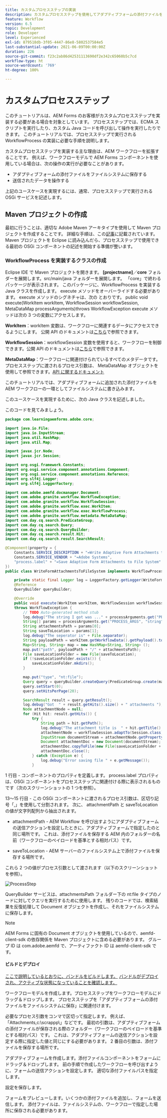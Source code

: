 ```yaml
---
title: カスタムプロセスステップの実装
description: カスタムプロセスステップを使用してアダプティブフォームの添付ファイルをファイルシステムに書き込む方法
feature: Workflow
version: 6.5
topic: Development
role: Developer
level: Experienced
exl-id: 879518db-3f05-4447-86e8-5802537584e5
last-substantial-update: 2021-06-09T00:00:00Z
duration: 226
source-git-commit: f23c2ab86d42531113690df2e342c65060b5c7cd
workflow-type: ht
source-wordcount: '769'
ht-degree: 100%

---
```


# カスタムプロセスステップ

このチュートリアルは、AEM Forms のお客様がカスタムプロセスステップを実装する必要がある場合を対象としています。 プロセスステップでは、ECMA スクリプトを実行したり、カスタム Java コードを呼び出して操作を実行したりできます。 このチュートリアルでは、プロセスステップで実行される WorkflowProcess の実装に必要な手順を説明します。

カスタムプロセスステップを実装する主な理由は、AEM ワークフローを拡張することです。 例えば、ワークフローモデルで AEM Forms コンポーネントを使用している場合は、次の操作の実行が必要なことがあります。

* アダプティブフォームの添付ファイルをファイルシステムに保存する
* 送信されたデータを操作する

上記のユースケースを実現するには、通常、プロセスステップで実行される OSGi サービスを記述します。

## Maven プロジェクトの作成

最初に行うことは、適切な Adobe Maven アーキタイプを使用して Maven プロジェクトを作成することです。 詳細な手順は、この[記事](https://experienceleague.adobe.com/docs/experience-manager-learn/forms/creating-your-first-osgi-bundle/create-your-first-osgi-bundle.html?lang=ja)に記載されています。Maven プロジェクトを Eclipse に読み込んだら、プロセスステップで使用できる最初の OSGi コンポーネントの記述を開始する準備が整います。


### WorkflowProcess を実装するクラスの作成

Eclipse IDE で Maven プロジェクトを開きます。 **[projectname]**／**core** フォルダーを展開します。src/main/java フォルダーを展開します。 「core」で終わるパッケージが表示されます。 このパッケージに、WorkflowProcess を実装する Java クラスを作成します。 execute メソッドをオーバーライドする必要があります。 execute メソッドのシグネチャは、次の とおりです。
public void execute(WorkItem workItem, WorkflowSession workflowSession, MetaDataMap processArguments)throws WorkflowException
execute メソッドは次の 3 つの変数にアクセスします。

**WorkItem**：workItem 変数は、ワークフローに関連するデータにアクセスできるようにします。 公開 API のドキュメントは[こちら](https://helpx.adobe.com/experience-manager/6-3/sites/developing/using/reference-materials/diff-previous/changes/com.adobe.granite.workflow.WorkflowSession.html?lang=ja)で参照できます。 

**WorkflowSession**：workflowSession 変数を使用すると、ワークフローを制御できます。公開 API のドキュメントは[こちら](https://helpx.adobe.com/experience-manager/6-3/sites/developing/using/reference-materials/diff-previous/changes/com.adobe.granite.workflow.WorkflowSession.html?lang=ja)で参照できます。 

**MetaDataMap**：ワークフローに関連付けられているすべてのメタデータです。 プロセスステップに渡されるプロセス引数は、 MetaDataMap オブジェクトを使用して参照できます。[API に関するドキュメント](https://helpx.adobe.com/experience-manager/6-5/sites/developing/using/reference-materials/javadoc/com/adobe/granite/workflow/metadata/MetaDataMap.html)

このチュートリアルでは、アダプティブフォームに追加された添付ファイルを AEM ワークフローの一環としてファイルシステムに書き込みます。

このユースケースを実現するために、次の Java クラスを記述しました。

このコードを見てみましょう。

```java
package com.learningaemforms.adobe.core;

import java.io.File;
import java.io.InputStream;
import java.util.HashMap;
import java.util.Map;

import javax.jcr.Node;
import javax.jcr.Session;

import org.osgi.framework.Constants;
import org.osgi.service.component.annotations.Component;
import org.osgi.service.component.annotations.Reference;
import org.slf4j.Logger;
import org.slf4j.LoggerFactory;

import com.adobe.aemfd.docmanager.Document;
import com.adobe.granite.workflow.WorkflowException;
import com.adobe.granite.workflow.WorkflowSession;
import com.adobe.granite.workflow.exec.WorkItem;
import com.adobe.granite.workflow.exec.WorkflowProcess;
import com.adobe.granite.workflow.metadata.MetaDataMap;
import com.day.cq.search.PredicateGroup;
import com.day.cq.search.Query;
import com.day.cq.search.QueryBuilder;
import com.day.cq.search.result.Hit;
import com.day.cq.search.result.SearchResult;

@Component(property = {
    Constants.SERVICE_DESCRIPTION + "=Write Adaptive Form Attachments to File System",
    Constants.SERVICE_VENDOR + "=Adobe Systems",
    "process.label" + "=Save Adaptive Form Attachments to File System"
})
public class WriteFormAttachmentsToFileSystem implements WorkflowProcess {

    private static final Logger log = LoggerFactory.getLogger(WriteFormAttachmentsToFileSystem.class);
    @Reference
    QueryBuilder queryBuilder;

    @Override
    public void execute(WorkItem workItem, WorkflowSession workflowSession, MetaDataMap processArguments)
    throws WorkflowException {
        // TODO Auto-generated method stub
        log.debug("The string I got was ..." + processArguments.get("PROCESS_ARGS", "string").toString());
        String[] params = processArguments.get("PROCESS_ARGS", "string").toString().split(",");
        String attachmentsPath = params[0];
        String saveToLocation = params[1];
        log.debug("The seperator is" + File.separator);
        String payloadPath = workItem.getWorkflowData().getPayload().toString();
        Map<String, String> map = new HashMap<String, String> ();
        map.put("path", payloadPath + "/" + attachmentsPath);
        File saveLocationFolder = new File(saveToLocation);
        if (!saveLocationFolder.exists()) {
            saveLocationFolder.mkdirs();
        }

        map.put("type", "nt:file");
        Query query = queryBuilder.createQuery(PredicateGroup.create(map), workflowSession.adaptTo(Session.class));
        query.setStart(0);
        query.setHitsPerPage(20);

        SearchResult result = query.getResult();
        log.debug("Got  " + result.getHits().size() + " attachments ");
        Node attachmentNode = null;
        for (Hit hit: result.getHits()) {
            try {
                String path = hit.getPath();
                log.debug("The attachment title is  " + hit.getTitle() + " and the attachment path is  " + path);
                attachmentNode = workflowSession.adaptTo(Session.class).getNode(path + "/jcr:content");
                InputStream documentStream = attachmentNode.getProperty("jcr:data").getBinary().getStream();
                Document attachmentDoc = new Document(documentStream);
                attachmentDoc.copyToFile(new File(saveLocationFolder + File.separator + hit.getTitle()));
                attachmentDoc.close();
            } catch (Exception e) {
                log.debug("Error saving file " + e.getMessage());
            }
```

1 行目 - コンポーネントのプロパティを定義します。 process.label プロパティは、OSGi コンポーネントをプロセスステップに関連付ける際に表示されるものです（次のスクリーンショットの 1 つを参照）。

13～15 行目 - この OSGi コンポーネントに渡されるプロセス引数は、区切り記号「,」を使用して分割されます。 次に、 attachmentPath と saveToLocation の値が文字列配列から抽出されます。

* attachmentPath - AEM Workflow を呼び出すようにアダプティブフォームの送信アクションを設定したときに、アダプティブフォームで指定したのと同じ場所です。 これは、添付ファイルを保存する AEM 内のフォルダーの名前（ワークフローのペイロードを基準とする相対パス）です。

* saveToLocation - AEM サーバーのファイルシステム上で添付ファイルを保存する場所です。

これら 2 つの値がプロセス引数として渡されます（以下のスクリーンショットを参照）。

![ProcessStep](assets/implement-process-step.gif)

QueryBuilder サービスは、attachmentsPath フォルダー下の nt:file タイプのノードに対してクエリを実行するために使用します。 残りのコードでは、検索結果を反復処理して Document オブジェクトを作成し、それをファイルシステムに保存します。


>[!NOTE]
>
>AEM Forms に固有の Document オブジェクトを使用しているので、aemfd-client-sdk の依存関係を Maven プロジェクトに含める必要があります。 グループ ID は com.adobe.aemfd で、アーティファクト ID は aemfd-client-sdk です。

#### ビルドとデプロイ

[ここで説明しているとおりに、バンドルをビルドします。](https://experienceleague.adobe.com/docs/experience-manager-learn/forms/creating-your-first-osgi-bundle/create-your-first-osgi-bundle.html?lang=ja)
[バンドルがデプロイされ、アクティブな状態になっていることを確認します。](http://localhost:4502/system/console/bundles)

ワークフローモデルを作成します。プロセスステップをワークフローモデルにドラッグ＆ドロップします。 プロセスステップを「アダプティブフォームの添付ファイルをファイルシステムに保存」に関連付けます。

必要なプロセス引数をコンマで区切って指定します。 例えば、「Attachments,c:\\scrappp\\」などです。 最初の引数は、アダプティブフォームの添付ファイルが保存される際のフォルダー（ワークフローのペイロードを基準とする相対パス）です。 これは、アダプティブフォームの送信アクションを設定する際に指定した値と同じにする必要があります。 2 番目の引数は、添付ファイルを保存する場所です。

アダプティブフォームを作成します。添付ファイルコンポーネントをフォームにドラッグ＆ドロップします。 前の手順で作成したワークフローを呼び出すように、フォームの送信アクションを設定します。 適切な添付ファイルパスを指定します。

設定を保存します。

フォームをプレビューします。いくつかの添付ファイルを追加し、フォームを送信します。 添付ファイルは、ファイルシステムの、ワークフローで指定した場所に保存される必要があります。
